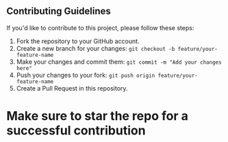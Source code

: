 ## Contributing Guidelines

If you'd like to contribute to this project, please follow these steps:

1. Fork the repository to your GitHub account.
2. Create a new branch for your changes: `git checkout -b feature/your-feature-name`
3. Make your changes and commit them: `git commit -m "Add your changes here"`
4. Push your changes to your fork: `git push origin feature/your-feature-name`
5. Create a Pull Request in this repository.
<h1>Make sure to star the repo for a successful contribution</h1>
